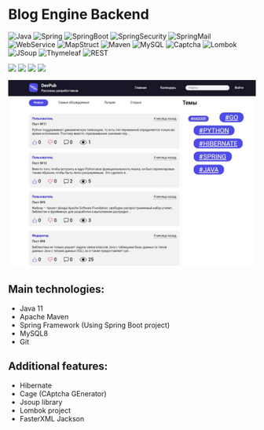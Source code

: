 # Blog Engine Backend

![Java](https://img.shields.io/badge/-Java-05122A?style=flat&amp;logo=java)
![Spring](https://img.shields.io/badge/-Spring-05122A?style=flat&logo=spring)
![SpringBoot](https://img.shields.io/badge/-SpringBoot-05122A?style=flat&logo=springboot)
![SpringSecurity](https://img.shields.io/badge/-SpringSecurity-05122A?style=flat&logo=springsecurity)
![SpringMail](https://img.shields.io/badge/-SpringMail-05122A?style=flat&logo=springboot)
![WebService](https://img.shields.io/badge/-WebService-05122A?style=flat)
![MapStruct](https://img.shields.io/badge/-MapStruct-05122A?style=flat)
![Maven](https://img.shields.io/badge/-Maven-05122A?style=flat&logo=apachemaven)
![MySQL](https://img.shields.io/badge/-MySQL8-05122A?style=flat&logo=mysql)
![Captcha](https://img.shields.io/badge/-Captcha-05122A?style=flat)
![Lombok](https://img.shields.io/badge/-Lombok-05122A?style=flat&logo=lombok)
![JSoup](https://img.shields.io/badge/-JSoup-05122A?style=flat&logo=jsoup)
![Thymeleaf](https://img.shields.io/badge/-Thymeleaf-05122A?style=flat&logo=thymeleaf)
![REST](https://img.shields.io/badge/-REST-05122A?style=flat)

![](https://img.shields.io/github/search/AlexSOLO85/blog/master)
![](https://img.shields.io/github/issues/AlexSOLO85/blog)
![](https://img.shields.io/github/forks/AlexSOLO85/blog)
![](https://img.shields.io/github/stars/AlexSOLO85/blog)

![title](images/title.jpg)

## Main technologies:

* Java 11
* Apache Maven
* Spring Framework (Using Spring Boot project)
* MySQL8
* Git

## Additional features:

* Hibernate
* Cage (CAptcha GEnerator)
* Jsoup library
* Lombok project
* FasterXML Jackson